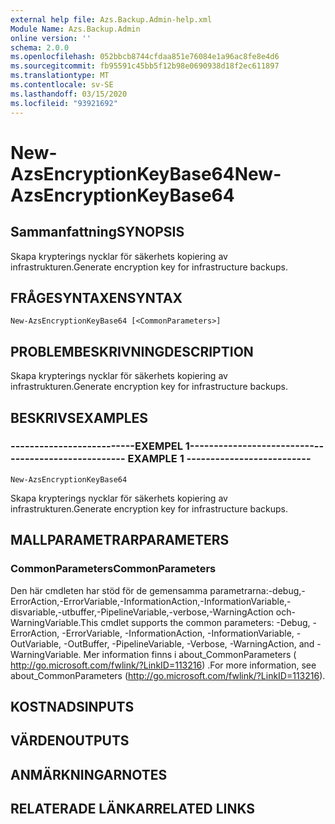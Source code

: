 ```yaml
---
external help file: Azs.Backup.Admin-help.xml
Module Name: Azs.Backup.Admin
online version: ''
schema: 2.0.0
ms.openlocfilehash: 052bbcb8744cfdaa851e76084e1a96ac8fe8e4d6
ms.sourcegitcommit: fb95591c45bb5f12b98e0690938d18f2ec611897
ms.translationtype: MT
ms.contentlocale: sv-SE
ms.lasthandoff: 03/15/2020
ms.locfileid: "93921692"
---
```

# <span data-ttu-id="8f16e-101">New-AzsEncryptionKeyBase64</span><span class="sxs-lookup"><span data-stu-id="8f16e-101">New-AzsEncryptionKeyBase64</span></span>

## <span data-ttu-id="8f16e-102">Sammanfattning</span><span class="sxs-lookup"><span data-stu-id="8f16e-102">SYNOPSIS</span></span>
<span data-ttu-id="8f16e-103">Skapa krypterings nycklar för säkerhets kopiering av infrastrukturen.</span><span class="sxs-lookup"><span data-stu-id="8f16e-103">Generate encryption key for infrastructure backups.</span></span>

## <span data-ttu-id="8f16e-104">FRÅGESYNTAXEN</span><span class="sxs-lookup"><span data-stu-id="8f16e-104">SYNTAX</span></span>

```
New-AzsEncryptionKeyBase64 [<CommonParameters>]
```

## <span data-ttu-id="8f16e-105">PROBLEMBESKRIVNING</span><span class="sxs-lookup"><span data-stu-id="8f16e-105">DESCRIPTION</span></span>
<span data-ttu-id="8f16e-106">Skapa krypterings nycklar för säkerhets kopiering av infrastrukturen.</span><span class="sxs-lookup"><span data-stu-id="8f16e-106">Generate encryption key for infrastructure backups.</span></span>

## <span data-ttu-id="8f16e-107">BESKRIVS</span><span class="sxs-lookup"><span data-stu-id="8f16e-107">EXAMPLES</span></span>

### <span data-ttu-id="8f16e-108">--------------------------EXEMPEL 1--------------------------</span><span class="sxs-lookup"><span data-stu-id="8f16e-108">-------------------------- EXAMPLE 1 --------------------------</span></span>
```
New-AzsEncryptionKeyBase64
```

<span data-ttu-id="8f16e-109">Skapa krypterings nycklar för säkerhets kopiering av infrastrukturen.</span><span class="sxs-lookup"><span data-stu-id="8f16e-109">Generate encryption key for infrastructure backups.</span></span>

## <span data-ttu-id="8f16e-110">MALLPARAMETRAR</span><span class="sxs-lookup"><span data-stu-id="8f16e-110">PARAMETERS</span></span>

### <span data-ttu-id="8f16e-111">CommonParameters</span><span class="sxs-lookup"><span data-stu-id="8f16e-111">CommonParameters</span></span>
<span data-ttu-id="8f16e-112">Den här cmdleten har stöd för de gemensamma parametrarna:-debug,-ErrorAction,-ErrorVariable,-InformationAction,-InformationVariable,-disvariable,-utbuffer,-PipelineVariable,-verbose,-WarningAction och-WarningVariable.</span><span class="sxs-lookup"><span data-stu-id="8f16e-112">This cmdlet supports the common parameters: -Debug, -ErrorAction, -ErrorVariable, -InformationAction, -InformationVariable, -OutVariable, -OutBuffer, -PipelineVariable, -Verbose, -WarningAction, and -WarningVariable.</span></span> <span data-ttu-id="8f16e-113">Mer information finns i about_CommonParameters ( http://go.microsoft.com/fwlink/?LinkID=113216) .</span><span class="sxs-lookup"><span data-stu-id="8f16e-113">For more information, see about_CommonParameters (http://go.microsoft.com/fwlink/?LinkID=113216).</span></span>

## <span data-ttu-id="8f16e-114">KOSTNADS</span><span class="sxs-lookup"><span data-stu-id="8f16e-114">INPUTS</span></span>

## <span data-ttu-id="8f16e-115">VÄRDEN</span><span class="sxs-lookup"><span data-stu-id="8f16e-115">OUTPUTS</span></span>

## <span data-ttu-id="8f16e-116">ANMÄRKNINGAR</span><span class="sxs-lookup"><span data-stu-id="8f16e-116">NOTES</span></span>

## <span data-ttu-id="8f16e-117">RELATERADE LÄNKAR</span><span class="sxs-lookup"><span data-stu-id="8f16e-117">RELATED LINKS</span></span>

